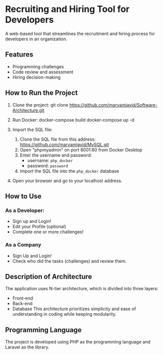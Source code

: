 # Recruiting and Hiring Tool for Developers
A web-based tool that streamlines the recruitment and hiring process for developers in an organization. 

## Features
- Programming challenges 
- Code review and assessment 
- Hiring decision-making 

## How to Run the Project
1. Clone the project: 
git clone https://github.com/maryamjavid/Software-Architecture.git

2. Run Docker: 
docker-compose build
docker-compose up -d

3. Import the SQL file: 
   1. Clone the SQL file from this address: https://github.com/maryamjavid/MySQL.git
   2. Open "phpmyadmin" on port 8001:80 from Docker Desktop
   3. Enter the username and password: 
      - username: `php_docker` 
      - password: `password` 
   4. Import the SQL file into the `php_docker` database
4. Open your browser and go to your localhost address.

## How to Use
### As a Developer:
- Sign up and Login!
- Edit your Profile (optional)
- Complete one or more challenges!

### As a Company
- Sign Up and Login!
- Check who did the tasks (challenges) and review them.

## Description of Architecture
The application uses N-tier architecture, which is divided into three layers:
- Front-end
- Back-end
- Database 
This architecture prioritizes simplicity and ease of understanding in coding while keeping modularity.

## Programming Language
The project is developed using PHP as the programming language and Laravel as the library.
